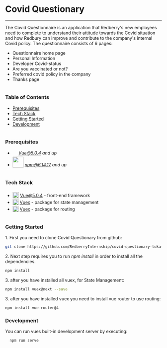  <h1 >Covid Questionary</h1>

---
The Covid Questionnaire is an application that Redberry's new employees need to complete to understand their attitude towards the Covid situation and how Redbury can improve and contribute to the company's internal Covid policy.
The questionnaire consists of 6 pages:
* Questionnaire home page
* Personal Information
* Developer Covid-status
* Are you vaccinated or not?
* Preferred covid policy in the company
* Thanks page

#
### Table of Contents
* [Prerequisites](#prerequisites)
* [Tech Stack](#tech-stack)
* [Getting Started](#getting-started)
* [Development](#development)

#
### Prerequisites

* <img src="https://upload.wikimedia.org/wikipedia/commons/thumb/9/95/Vue.js_Logo_2.svg/512px-Vue.js_Logo_2.svg.png?20170919082558" height="15" style="position: relative; top: 4px" /> *Vue@5.0.4 and up*
* <img src="https://upload.wikimedia.org/wikipedia/commons/thumb/d/db/Npm-logo.svg/540px-Npm-logo.svg.png?20140904162625" width="35" style="position: relative; top: 4px" /> *npm@6.14.17 and up*


#
### Tech Stack 

* <img src="https://upload.wikimedia.org/wikipedia/commons/thumb/9/95/Vue.js_Logo_2.svg/512px-Vue.js_Logo_2.svg.png?20170919082558" height="20" style="position: relative; top: 4px" /> [Vue@5.0.4](https://vuejs.org/) - front-end framework
* <img src="https://user-images.githubusercontent.com/7110136/29002857-9e802f08-7ab4-11e7-9c31-604b5d0d0c19.png" height="19" style="position: relative; top: 4px" /> [Vuex](https://vuex.vuejs.org/guide/) - package for state management
* <img src="https://user-images.githubusercontent.com/7110136/29002858-a09570d2-7ab4-11e7-8faa-5dd6d4458b0d.png" height="19" style="position: relative; top: 4px" /> [Vuex](https://router.vuejs.org/) - package for routing

#
### Getting Started
1\. First you need to clone Covid Questionary from github:
```sh
git clone https://github.com/RedberryInternship/covid-questionary-luka-kurdadze.git
```

2\. Next step requires you to run *npm install* in order to install all the dependencies.
```sh
npm install
```

3\. after you have installed all vuex, for State Management:
```sh
npm install vuex@next --save
```
3\. after you have installed vuex you need to install vue router to use routing:
```sh
npm install vue-router@4
```

### Development

You can run vues built-in development server by executing:

```sh
  npm run serve
```